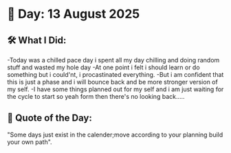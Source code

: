 # 📅 Day: 13 August 2025

## 🛠️ What I Did:
-Today was a chilled pace day i spent all my day chilling and doing random stuff and wasted my hole day 
-At one point i felt i should learn or do something but i could'nt, i procastinated everything.
-But i am confident that this is just a phase and i will bounce back and be more stronger version of my self.
-I have some things planned out for my self and i am just waiting for the cycle to start so yeah form then there's no looking back.....

## 💬 Quote of the Day:
"Some days just exist in the calender;move according to your planning build your own path".
